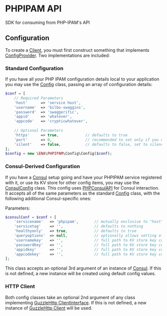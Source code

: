 # PHPIPAM API

SDK for consuming from PHP-IPAM's API

## Configuration

To create a [Client](src/Client.php), you must first construct something that implements 
[ConfigProvider](src/Config/ConfigProvider.php).  Two implementations are included:

### Standard Configuration

If you have all your PHP IPAM configuration details local to your application you may use the
[Config](src/Config/Config.php) class, passing an array of configuration details:

```php
$conf = [
    // Required Parameters
    'host'      => 'service host', 
    'username'  => 'bilbo-swaggins',
    'password'  => 'swaggerific',
    'appid'     => 'whatever',
    'appcode'   => 'crypticwhatever',
    
    // Optional Parameters
    'https'     => true,            // defaults to true
    'port'      => 0,               // recommended to set only if you don't use standard 80 / 443,
    'silent'    => false,           // defaults to false, set to silence all logging output
];
$config = new \ENA\PHPIPAM\Config\Config($conf);
```

### Consul-Derived Configuration

If you have a [Consul](https://www.consul.io/) setup going and have your PHPIPAM service registered with it, or use its
KV store for other config items, you may use the [ConsulConfig](src/Config/ConsulConfig.php) class.  This config uses
[PHPConsulAPI](https://github.com/dcarbone/php-consul-api) for Consul interaction.  It accepts all
of the same parameters as the standard [Config](src/Config/Config.php) class, with the following additional 
Consul-specific ones:

Parameters:
```php
$consulConf = $conf + [
    'servicename'   => 'phpipam',       // mutually exclusive to "host" and "port", and is required if those are not set
    'servicetag'    => '',              // defaults to nothing
    'healthyonly'   => true,            // defaults to true
    'queryoptions'  => null,            // optionally allows setting of a [QueryOptions](https://github.com/dcarbone/php-consul-api/blob/master/src/QueryOptions.php) object to use in requests
    'usernamekey'   => '',              // full path to KV store key containing username, mutually exclusive with "username"
    'passwordkey'   => '',              // full path to KV store key containing password, mutually exclusive with "password"
    'appidkey'      => '',              // full path to KV store key containing appid, mutually exclusive with "appid"
    'appcodekey'    => '',              // full path to KV store key containing appcode, mutually exclusive with "appcode"
];
```

This class accepts an optional 3rd argument of an instance of 
[Consul](https://github.com/dcarbone/php-consul-api/blob/master/src/Consul.php).  If this is not defined, a new instance
will be created using default config values.

### HTTP Client

Both config classes take an optional 2nd argument of any class implementing 
[GuzzleHttp ClientInterface](https://github.com/guzzle/guzzle/blob/6.3.0/src/ClientInterface.php).  If this is not
defined, a new instance of [GuzzleHttp Client](https://github.com/guzzle/guzzle/blob/6.3.0/src/Client.php) will be used.
 
